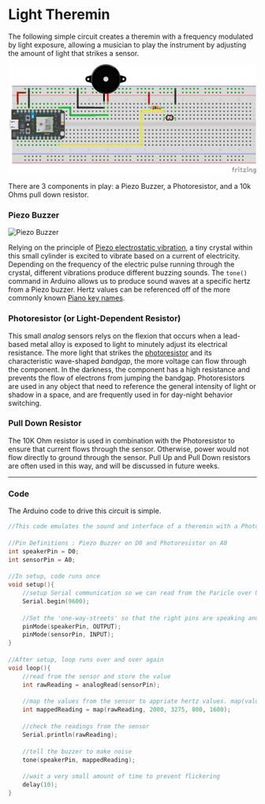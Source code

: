 # Light Theremin

The following simple circuit creates a theremin with a frequency modulated by light exposure, allowing a musician to play the instrument by adjusting the amount of light that strikes a sensor. 

![light theremin](theremin.png)

There are 3 components in play: a Piezo Buzzer, a Photoresistor, and a 10k Ohms pull down resistor.

### Piezo Buzzer

![Piezo Buzzer](https://cdn.sparkfun.com//assets/parts/6/2/3/07950-1.jpg)

Relying on the principle of [Piezo electrostatic vibration](https://www.allaboutcircuits.com/technical-articles/how-piezoelectric-speakers-work/), a tiny crystal within this small cylinder is excited to vibrate based on a current of electricity. Depending on the frequency of the electric pulse running through the crystal, different vibrations produce different buzzing sounds. The `tone()` command in Arduino allows us to produce sound waves at a specific hertz from a Piezo buzzer. Hertz values can be referenced off of the more commonly known [Piano key names](https://en.wikipedia.org/wiki/Piano_key_frequencies).

### Photoresistor (or Light-Dependent Resistor)

This small *analog* sensors relys on the flexion that occurs when a lead-based metal alloy is exposed to light to minutely adjust its electrical resistance. The more light that strikes the [photoresistor](https://en.wikipedia.org/wiki/Photoresistor) and its characteristic wave-shaped *bandgap*, the more voltage can flow through the component. In the darkness, the component has a high resistance and prevents the flow of electrons from jumping the bandgap. Photoresistors are used in any object that need to reference the general intensity of light or shadow in a space, and are frequently used in for day-night behavior switching.


### Pull Down Resistor

The 10K Ohm resistor is used in combination with the Photoresistor to ensure that current flows through the sensor. Otherwise, power would not flow directly to ground through the sensor. Pull Up and Pull Down resistors are often used in this way, and will be discussed in future weeks.

-----

### Code
The Arduino code to drive this circuit is simple.

```c
//This code emulates the sound and interface of a theremin with a Photoresistor and a Piezo Buzzer.

//Pin Definitions : Piezo Buzzer on D0 and Photoresistor on A0
int speakerPin = D0;
int sensorPin = A0;
 
//In setup, code runs once
void setup(){
    //setup Serial communication so we can read from the Paricle over USB
    Serial.begin(9600);
	
	//Set the 'one-way-streets' so that the right pins are speaking and listening
	pinMode(speakerPin, OUTPUT);
	pinMode(sensorPin, INPUT);
}

//After setup, loop runs over and over again 
void loop(){
 	//read from the sensor and store the value
	int rawReading = analogRead(sensorPin);
 
 	//map the values from the sensor to appriate hertz values. map(value, inLow, inHigh, outLow, outHigh);
 	int mappedReading = map(rawReading, 2000, 3275, 800, 1600);
 	
 	//check the readings from the sensor
 	Serial.println(rawReading);

 	//tell the buzzer to make noise
 	tone(speakerPin, mappedReading);
 	
 	//wait a very small amount of time to prevent flickering
 	delay(10);
}
```


